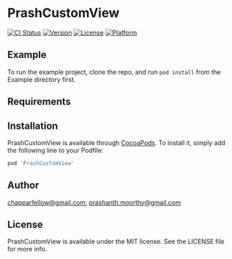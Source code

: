 # PrashCustomView

[![CI Status](https://img.shields.io/travis/chapparfellow@gmail.com/PrashCustomView.svg?style=flat)](https://travis-ci.org/chapparfellow@gmail.com/PrashCustomView)
[![Version](https://img.shields.io/cocoapods/v/PrashCustomView.svg?style=flat)](https://cocoapods.org/pods/PrashCustomView)
[![License](https://img.shields.io/cocoapods/l/PrashCustomView.svg?style=flat)](https://cocoapods.org/pods/PrashCustomView)
[![Platform](https://img.shields.io/cocoapods/p/PrashCustomView.svg?style=flat)](https://cocoapods.org/pods/PrashCustomView)

## Example

To run the example project, clone the repo, and run `pod install` from the Example directory first.

## Requirements

## Installation

PrashCustomView is available through [CocoaPods](https://cocoapods.org). To install
it, simply add the following line to your Podfile:

```ruby
pod 'PrashCustomView'
```

## Author

chapparfellow@gmail.com, prashanth.moorthy@gmail.com

## License

PrashCustomView is available under the MIT license. See the LICENSE file for more info.
